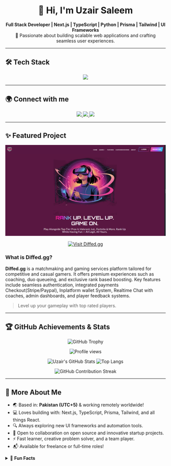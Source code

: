 <h1 align="center">
  👋 Hi, I'm Uzair Saleem
</h1>

<p align="center">
  <b>Full Stack Developer | Next.js | TypeScript | Python | Prisma | Tailwind | UI Frameworks</b>
  <br>
  🚀 Passionate about building scalable web applications and crafting seamless user experiences.<br>
</p>

---

## 🛠️ Tech Stack

<p align="center">
  <img src="https://skillicons.dev/icons?i=nextjs,react,typescript,nodejs,python,prisma,tailwind,redux,materialui,antdesign,git,vscode" />
</p>

---

## 🌍 Connect with me

<p align="center">
  <a href="https://www.linkedin.com/in/uzair-saleem-5a399825a/">
    <img src="https://img.shields.io/badge/LinkedIn-blue?logo=linkedin&logoColor=white" />
  </a>
  <a href="https://x.com/uzairsaleemdev">
    <img src="https://img.shields.io/badge/X-black?logo=x&logoColor=white" />
  </a>
  <a href="mailto:uzairsaleemdev@gmail.com">
    <img src="https://img.shields.io/badge/Gmail-D14836?logo=gmail&logoColor=white" />
  </a>
</p>

---

## ✨ Featured Project

<p align="center">
  <img src="project-diffed.png" alt="Screenshot of Diffed.gg Platform" width="600"/>
</p>

<p align="center">
  <a href="https://diffed-swart.vercel.app" target="_blank">
    <img src="https://img.shields.io/badge/Visit%20Live%20Site-Next.js-blue?style=for-the-badge&logo=vercel" alt="Visit Diffed.gg"/>
  </a>
</p>

### What is Diffed.gg?

**Diffed.gg** is a matchmaking and gaming services platform tailored for competitive and casual gamers. It offers premium experiences such as coaching, duo queueing, and exclusive rank based boosting. Key features include seamless authentication, integrated payments Checkout(Stripe/Paypal), Inplatform wallet System, Realtime Chat with coaches, admin dashboards, and player feedback systems.

> Level up your gameplay with top rated players.

---

## 🏆 GitHub Achievements & Stats

<p align="center">
  <img src="https://github-profile-trophy.vercel.app/?username=developeruzairsaleem&theme=radical&no-bg=true&no-frame=true&margin-w=10" alt="GitHub Trophy" />
</p>

<p align="center">
  <img src="https://komarev.com/ghpvc/?username=developeruzairsaleem&style=for-the-badge&color=blueviolet" alt="Profile views" />
</p>

<p align="center">
  <img src="https://github-readme-stats.vercel.app/api?username=developeruzairsaleem&show_icons=true&theme=tokyonight&hide_border=true&border_radius=20" alt="Uzair's GitHub Stats" height="180"/>
  <img src="https://github-readme-stats.vercel.app/api/top-langs/?username=developeruzairsaleem&layout=compact&theme=tokyonight&hide_border=true&border_radius=20" alt="Top Langs" height="180"/>
</p>

<p align="center">
  <img src="https://github-readme-streak-stats.herokuapp.com/?user=developeruzairsaleem&theme=tokyonight&hide_border=true&date_format=M%20j%5B%2C%20Y%5D&border_radius=20" alt="GitHub Contribution Streak" height="180"/>
</p>

---

## 🧩 More About Me

- 🌏 Based in: <b>Pakistan (UTC+5)</b> & working remotely worldwide!
- 💻 Loves building with: Next.js, TypeScript, Prisma, Tailwind, and all things React.
- 🔍 Always exploring new UI frameworks and automation tools.
- 🤝 Open to collaboration on open source and innovative startup projects.
- ⚡ Fast learner, creative problem solver, and a team player.
- 📬 Available for freelance or full-time roles!

<details>
<summary>🦄 <b>Fun Facts</b></summary>
<br>
<ul>
  <li>⚡ I love building developer tools and automations.</li>
  <li>🎧 Music, productivity, and code — my perfect trio.</li>
  <li>🌱 Always upskilling with the latest in tech.</li>
</ul>
</details>
